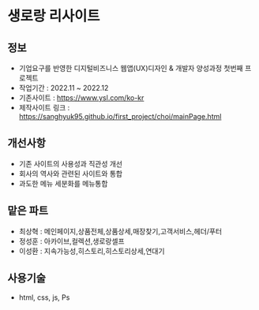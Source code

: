 # 생로랑 리사이트

## 정보

- 기업요구를 반영한 디지털비즈니스 웹앱(UX)디자인 & 개발자 양성과정 첫번째 프로젝트
- 작업기간 : 2022.11 ~ 2022.12
- 기존사이트 : https://www.ysl.com/ko-kr
- 제작사이트 링크 : https://sanghyuk95.github.io/first_project/choi/mainPage.html

## 개선사항

- 기존 사이트의 사용성과 직관성 개선
- 회사의 역사와 관련된 사이트와 통합
- 과도한 메뉴 세분화를 메뉴통합

## 맡은 파트

- 최상혁 : 메인페이지,상품전체,상품상세,매장찾기,고객서비스,헤더/푸터
- 정성훈 : 아카이브,컬렉션,생로랑셀프
- 이성환 : 지속가능성,히스토리,히스토리상세,연대기

## 사용기술

- html, css, js, Ps